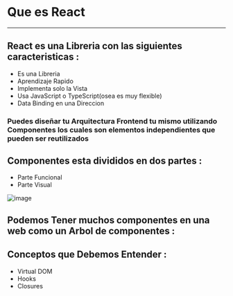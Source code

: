 # Que es React
---------------------------------------------------------------

## React es una Libreria con las siguientes caracteristicas :
- Es una Libreria
- Aprendizaje Rapido
- Implementa solo la Vista
- Usa JavaScript o TypeScript(osea es muy flexible)
- Data Binding en una Direccion

### Puedes diseñar tu Arquitectura Frontend tu mismo utilizando Componentes los cuales son elementos independientes que pueden ser reutilizados

## Componentes esta divididos en dos partes : 
- Parte Funcional
- Parte Visual

![image](https://user-images.githubusercontent.com/41464891/147785635-1309601d-a88f-47c0-93aa-ac2cc6f0363a.png)

## Podemos Tener muchos componentes en una web como un Arbol de componentes :

<!-- POner la imagen de arbol de componentes aqui -->

## Conceptos que Debemos Entender : 
- Virtual DOM
- Hooks
- Closures